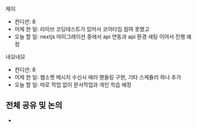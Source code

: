 
제이
- 컨디션: 8
- 어제 한 일: 라이브 코딩테스트가 있어서 코어타임 참여 못했고
- 오늘 할 일: nextjs 마이그레이션 중에서 api 연동과 api 환경 세팅 이어서 진행 예정

네모네모
- 컨디션: 8 
- 어제 한 일: 웹소켓 메시지 수신시 에러 핸들링 구현, 기타 스케쥴러 하나 추가
- 오늘 할 일: 따로 작업 없이 문서작업과 개인 학습 예정

## 전체 공유 및 논의
- 